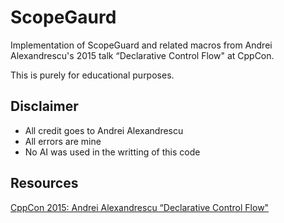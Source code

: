 # ScopeGaurd

Implementation of ScopeGuard and related macros from Andrei Alexandrescu's 2015 talk “Declarative Control Flow" at CppCon.

This is purely for educational purposes.

## Disclaimer
- All credit goes to Andrei Alexandrescu
- All errors are mine
- No AI was used in the writting of this code
  

## Resources

[CppCon 2015: Andrei Alexandrescu “Declarative Control Flow"](https://www.youtube.com/watch?v=WjTrfoiB0MQ "Declarative Control Flow")
